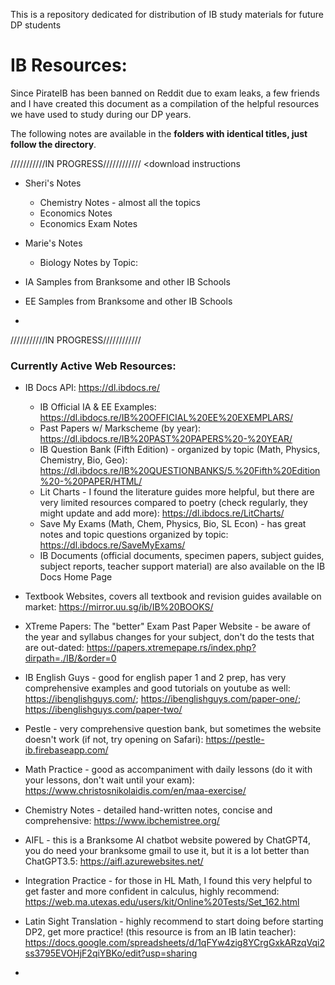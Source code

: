  This is a repository dedicated for distribution of IB study materials for future DP students
# IB Resources: 

Since PirateIB has been banned on Reddit due to exam leaks, a few friends and I have created this document as a compilation of the helpful resources we have used to study during our DP years. 



The following notes are available in the **folders with identical titles, just follow the directory**. 


///////////IN PROGRESS////////////
<download instructions


* Sheri's Notes
  * Chemistry Notes - almost all the topics
  * Economics Notes
  * Economics Exam Notes
* Marie's Notes
  * Biology Notes by Topic:

* IA Samples from Branksome and other IB Schools
* EE Samples from Branksome and other IB Schools
* 

///////////IN PROGRESS////////////


### Currently Active Web Resources: 

* IB Docs API: https://dl.ibdocs.re/
  * IB Official IA & EE Examples: https://dl.ibdocs.re/IB%20OFFICIAL%20EE%20EXEMPLARS/
  * Past Papers w/ Markscheme (by year): https://dl.ibdocs.re/IB%20PAST%20PAPERS%20-%20YEAR/
  * IB Question Bank (Fifth Edition) - organized by topic (Math, Physics, Chemistry, Bio, Geo): https://dl.ibdocs.re/IB%20QUESTIONBANKS/5.%20Fifth%20Edition%20-%20PAPER/HTML/ 
  * Lit Charts - I found the literature guides more helpful, but there are very limited resources compared to poetry (check regularly, they might update and add more): https://dl.ibdocs.re/LitCharts/
  * Save My Exams (Math, Chem, Physics, Bio, SL Econ) - has great notes and topic questions organized by topic: https://dl.ibdocs.re/SaveMyExams/
  * IB Documents (official documents, specimen papers, subject guides, subject reports, teacher support material) are also available on the IB Docs Home Page

* Textbook Websites, covers all textbook and revision guides available on market: https://mirror.uu.sg/ib/IB%20BOOKS/
* XTreme Papers: The "better" Exam Past Paper Website - be aware of the year and syllabus changes for your subject, don't do the tests that are out-dated: https://papers.xtremepape.rs/index.php?dirpath=./IB/&order=0 

* IB English Guys - good for english paper 1 and 2 prep, has very comprehensive examples and good tutorials on youtube as well: https://ibenglishguys.com/; https://ibenglishguys.com/paper-one/; https://ibenglishguys.com/paper-two/
* Pestle - very comprehensive question bank, but sometimes the website doesn't work (if not, try opening on Safari): https://pestle-ib.firebaseapp.com/
* Math Practice - good as accompaniment with daily lessons (do it with your lessons, don't wait until your exam): https://www.christosnikolaidis.com/en/maa-exercise/
* Chemistry Notes - detailed hand-written notes, concise and comprehensive: https://www.ibchemistree.org/
* AIFL - this is a Branksome AI chatbot website powered by ChatGPT4, you do need your branksome gmail to use it, but it is a lot better than ChatGPT3.5: https://aifl.azurewebsites.net/
* Integration Practice - for those in HL Math, I found this very helpful to get faster and more confident in calculus, highly recommend: https://web.ma.utexas.edu/users/kit/Online%20Tests/Set_162.html
* Latin Sight Translation - highly recommend to start doing before starting DP2, get more practice! (this resource is from an IB latin teacher): https://docs.google.com/spreadsheets/d/1qFYw4zig8YCrgGxkARzqVqi2ss3795EVOHjF2qiYBKo/edit?usp=sharing
* 
